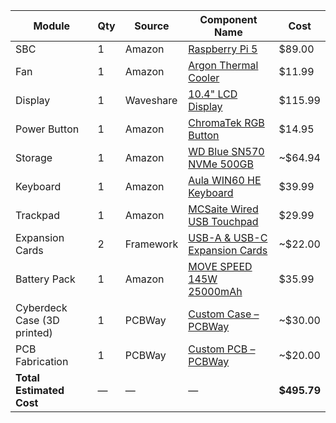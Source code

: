 | **Module**                    | **Qty** | **Source**         | **Component Name**                                                                 | **Cost**   |
|-------------------------------|---------|--------------------|------------------------------------------------------------------------------------|------------|
| SBC                           | 1       | Amazon             | [Raspberry Pi 5](https://www.raspberrypi.com/products/raspberry-pi-5/)             | $89.00     |
| Fan                           | 1       | Amazon             | [Argon Thermal Cooler](https://www.amazon.com/dp/B08L1WJZGQ)                       | $11.99     |
| Display                       | 1       | Waveshare          | [10.4" LCD Display](https://www.waveshare.com/10.4inch-1920x1200-hdmi-lcd.htm)     | $115.99    |
| Power Button                  | 1       | Amazon             | [ChromaTek RGB Button](https://www.amazon.com/dp/B08MTY4FBN)                       | $14.95     |
| Storage                       | 1       | Amazon             | [WD Blue SN570 NVMe 500GB](https://www.amazon.com/dp/B09HKDQ1RN)                   | ~$64.94    |
| Keyboard                      | 1       | Amazon             | [Aula WIN60 HE Keyboard](https://www.amazon.com/dp/B0BND2BSQT)                     | $39.99     |
| Trackpad                      | 1       | Amazon             | [MCSaite Wired USB Touchpad](https://www.amazon.com/dp/B07DKZKG5N)                 | $29.99     |
| Expansion Cards               | 2       | Framework          | [USB-A & USB-C Expansion Cards](https://frame.work/products/expansion-card-usb-c)  | ~$22.00    |
| Battery Pack                  | 1       | Amazon             | [MOVE SPEED 145W 25000mAh](https://www.amazon.com/dp/B0CPCVG57K)                   | $35.99     |
| Cyberdeck Case (3D printed)   | 1       | PCBWay             | [Custom Case – PCBWay](https://www.pcbway.com/)                                    | ~$30.00    |
| PCB Fabrication               | 1       | PCBWay             | [Custom PCB – PCBWay](https://www.pcbway.com/)                                     | ~$20.00    |
| **Total Estimated Cost**      | —       | —                  | —                                                                                  | **$495.79** |
